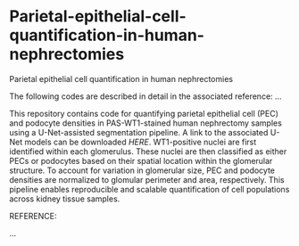 # Parietal-epithelial-cell-quantification-in-human-nephrectomies
Parietal epithelial cell quantification in human nephrectomies

The following codes are described in detail in the associated reference: ...

This repository contains code for quantifying parietal epithelial cell (PEC) and podocyte densities in PAS-WT1-stained human nephrectomy samples using a U-Net-assisted segmentation pipeline. A link to the associated U-Net models can be downloaded *HERE*. WT1-positive nuclei are first identified within each glomerulus. These nuclei are then classified as either PECs or podocytes based on their spatial location within the glomerular structure. To account for variation in glomerular size, PEC and podocyte densities are normalized to glomular perimeter and area, respectively. This pipeline enables reproducible and scalable quantification of cell populations across kidney tissue samples.


REFERENCE: 

...
